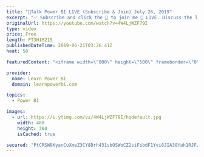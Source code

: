 ```yaml
---
title: "🔴Talk Power BI LIVE (Subscribe & Join) July 26, 2019"
excerpt: "✅ Subscribe and click the 🔔 to join me 🔴 LIVE. Discuss the latest in Power BI and ask any Power BI question. 💡 Join the Talk Power BI Insider's Club at http://www.TalkPowerBI.com for special privileges and access  Hello, I am Avi Singh, Microsoft MVP and Power BI Pro! I just love talking about Power"
originalUrl: https://youtube.com/watch?v=4W4LjWZF79I
type: video
price: Free
length: PT3H1M21S
publishedDateTime: 2019-06-21T03:26:41Z
heat: 50

featuredContent: "<iframe width=\"800\" height=\"500\" frameborder=\"0\" src=\"https://www.youtube.com/embed/4W4LjWZF79I\" allow=\"accelerometer; autoplay; encrypted-media; gyroscope; picture-in-picture\" allowfullscreen></iframe>"

provider:
  name: Learn Power BI
  domain: learnpowerbi.com

topics:
  - Power BI

images:
  - url: https://i.ytimg.com/vi/4W4LjWZF79I/hqdefault.jpg
    width: 480
    height: 360
    isCached: true

secured: "PtCRSW8KyanCuXmeZ3CY8Drh431sbOSWoCZ2siFibdF1Yvi8JIA38Yah1RJF/nGMGAjZ4LgnDHoT6mcsScKiWE8M6+8lWXytZBhdgAb7JHipfbsL6hfscte8XpzFEPa2w1LaWKJ1DSV37zIQr+cFb8slp7jU8D1T25vyZIS5I1xuWnMEqv5WRvLsBd3mlHd7I3m0X99Tl5oI6H1gb99FXa7eGbKblG9UYf8Z562PYIbRvzBHGNUVyYditq0Gr7wjab6trmCtCPWDbFs8VHIN3bw/NugzS/PcoS1Azd0NKSTPszUvWNnXrYk9HT8zIDa76DCC0XuB5nFulI5Ur4844ZixIIYFlyM23bMp0xIcmiPMUzQxiAvVkGCuT6sBumVJNuc8Wg3MnpWui0sxXc4m0B7Xt4+KxgzTGmRUvJENQ/8=;96w1vyqpwERU17biY9lgiw=="
---
```


